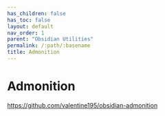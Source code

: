 ```yaml
---
has_children: false
has_toc: false
layout: default
nav_order: 1
parent: "Obsidian Utilities"
permalink: /:path/:basename
title: Admonition
---
```

# Admonition


https://github.com/valentine195/obsidian-admonition